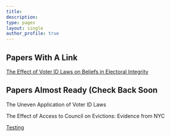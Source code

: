 ```yaml
---
title:
description: 
type: pages
layout: single
author_profile: true
---
```


## Papers With A Link
[The Effect of Voter ID Laws on Beliefs in Electoral Integrity](../papers/attitudes_voter_id.pdf) 

## Papers Almost Ready (Check Back Soon

The Uneven Application of Voter ID Laws

The Effect of Access to Council on Evictions: Evidence from NYC

[Testing](../papers/test-post.html)

